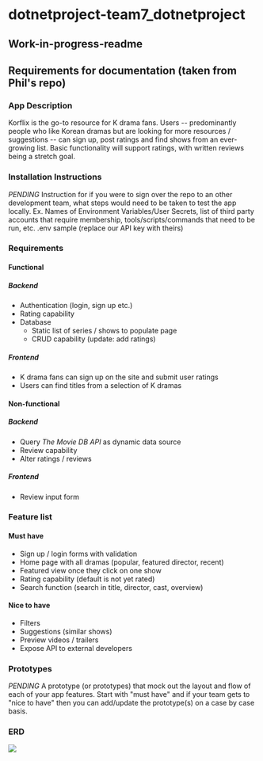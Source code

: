 # dotnetproject-team7_dotnetproject

## Work-in-progress-readme

## Requirements for documentation (taken from Phil's repo)

### App Description

Korflix is the go-to resource for K drama fans. Users -- predominantly people who like Korean dramas but are looking for more resources / suggestions -- can sign up, post ratings and find shows from an ever-growing list. Basic functionality will support ratings, with written reviews being a stretch goal.

### Installation Instructions

_PENDING_
Instruction for if you were to sign over the repo to an other development team, what steps would need to be taken to test the app locally. Ex. Names of Environment Variables/User Secrets, list of third party accounts that require membership, tools/scripts/commands that need to be run, etc.
.env sample (replace our API key with theirs)

### Requirements

#### Functional

##### Backend

-   Authentication (login, sign up etc.)
-   Rating capability
-   Database
    -   Static list of series / shows to populate page
    -   CRUD capability (update: add ratings)

##### Frontend

-   K drama fans can sign up on the site and submit user ratings
-   Users can find titles from a selection of K dramas

#### Non-functional

##### Backend

-   Query _The Movie DB API_ as dynamic data source
-   Review capability
-   Alter ratings / reviews

##### Frontend

-   Review input form

### Feature list

#### Must have

-   Sign up / login forms with validation
-   Home page with all dramas (popular, featured director, recent)
-   Featured view once they click on one show
-   Rating capability (default is not yet rated)
-   Search function (search in title, director, cast, overview)

#### Nice to have

-   Filters
-   Suggestions (similar shows)
-   Preview videos / trailers
-   Expose API to external developers

### Prototypes

_PENDING_
A prototype (or prototypes) that mock out the layout and flow of each of your app features. Start with "must have" and if your team gets to "nice to have" then you can add/update the prototype(s) on a case by case basis.

### ERD

![](https://i.imgur.com/yOLxHAs.png)
